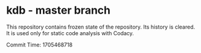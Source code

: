 # kdb - master branch

This repository contains frozen state of the repository.
Its history is cleared. It is used only for static code
analysis with Codacy.

Commit Time: 1705468718